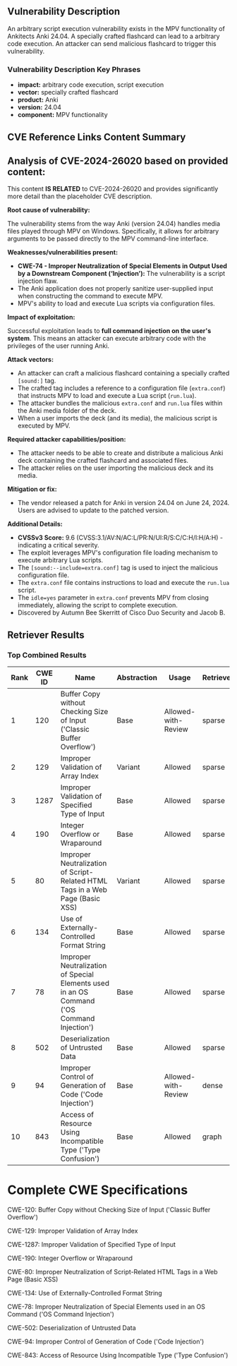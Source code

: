 ## Vulnerability Description
An arbitrary script execution vulnerability exists in the MPV functionality of Ankitects Anki 24.04. A specially crafted flashcard can lead to a arbitrary code execution. An attacker can send malicious flashcard to trigger this vulnerability.

### Vulnerability Description Key Phrases
- **impact:** arbitrary code execution, script execution
- **vector:** specially crafted flashcard
- **product:** Anki
- **version:** 24.04
- **component:** MPV functionality

## CVE Reference Links Content Summary
## Analysis of CVE-2024-26020 based on provided content:

This content **IS RELATED** to CVE-2024-26020 and provides significantly more detail than the placeholder CVE description.

**Root cause of vulnerability:**

The vulnerability stems from the way Anki (version 24.04) handles media files played through MPV on Windows. Specifically, it allows for arbitrary arguments to be passed directly to the MPV command-line interface.

**Weaknesses/vulnerabilities present:**

*   **CWE-74 - Improper Neutralization of Special Elements in Output Used by a Downstream Component (‘Injection’):**  The vulnerability is a script injection flaw.
*   The Anki application does not properly sanitize user-supplied input when constructing the command to execute MPV.
*   MPV's ability to load and execute Lua scripts via configuration files.

**Impact of exploitation:**

Successful exploitation leads to **full command injection on the user's system**. This means an attacker can execute arbitrary code with the privileges of the user running Anki.

**Attack vectors:**

*   An attacker can craft a malicious flashcard containing a specially crafted `[sound:]` tag.
*   The crafted tag includes a reference to a configuration file (`extra.conf`) that instructs MPV to load and execute a Lua script (`run.lua`).
*   The attacker bundles the malicious `extra.conf` and `run.lua` files within the Anki media folder of the deck.
*   When a user imports the deck (and its media), the malicious script is executed by MPV.

**Required attacker capabilities/position:**

*   The attacker needs to be able to create and distribute a malicious Anki deck containing the crafted flashcard and associated files.
*   The attacker relies on the user importing the malicious deck and its media.

**Mitigation or fix:**

*   The vendor released a patch for Anki in version 24.04 on June 24, 2024.  Users are advised to update to the patched version.

**Additional Details:**

*   **CVSSv3 Score:** 9.6 (CVSS:3.1/AV:N/AC:L/PR:N/UI:R/S:C/C:H/I:H/A:H) - indicating a critical severity.
*   The exploit leverages MPV's configuration file loading mechanism to execute arbitrary Lua scripts.
*   The `[sound:--include=extra.conf]` tag is used to inject the malicious configuration file.
*   The `extra.conf` file contains instructions to load and execute the `run.lua` script.
*   The `idle=yes` parameter in `extra.conf` prevents MPV from closing immediately, allowing the script to complete execution.
*   Discovered by Autumn Bee Skerritt of Cisco Duo Security and Jacob B.

## Retriever Results

### Top Combined Results

| Rank | CWE ID | Name | Abstraction | Usage  | Retrievers | Individual Scores |
|------|--------|------|-------------|-------|------------|-------------------|
| 1 | 120 | Buffer Copy without Checking Size of Input ('Classic Buffer Overflow') | Base | Allowed-with-Review | sparse | 0.076 |
| 2 | 129 | Improper Validation of Array Index | Variant | Allowed | sparse | 0.074 |
| 3 | 1287 | Improper Validation of Specified Type of Input | Base | Allowed | sparse | 0.073 |
| 4 | 190 | Integer Overflow or Wraparound | Base | Allowed | sparse | 0.073 |
| 5 | 80 | Improper Neutralization of Script-Related HTML Tags in a Web Page (Basic XSS) | Variant | Allowed | sparse | 0.072 |
| 6 | 134 | Use of Externally-Controlled Format String | Base | Allowed | sparse | 0.071 |
| 7 | 78 | Improper Neutralization of Special Elements used in an OS Command ('OS Command Injection') | Base | Allowed | sparse | 0.070 |
| 8 | 502 | Deserialization of Untrusted Data | Base | Allowed | sparse | 0.070 |
| 9 | 94 | Improper Control of Generation of Code ('Code Injection') | Base | Allowed-with-Review | dense | 0.502 |
| 10 | 843 | Access of Resource Using Incompatible Type ('Type Confusion') | Base | Allowed | graph | 0.002 |



# Complete CWE Specifications

CWE-120: Buffer Copy without Checking Size of Input ('Classic Buffer Overflow')

CWE-129: Improper Validation of Array Index

CWE-1287: Improper Validation of Specified Type of Input

CWE-190: Integer Overflow or Wraparound

CWE-80: Improper Neutralization of Script-Related HTML Tags in a Web Page (Basic XSS)

CWE-134: Use of Externally-Controlled Format String

CWE-78: Improper Neutralization of Special Elements used in an OS Command ('OS Command Injection')

CWE-502: Deserialization of Untrusted Data

CWE-94: Improper Control of Generation of Code ('Code Injection')

CWE-843: Access of Resource Using Incompatible Type ('Type Confusion')